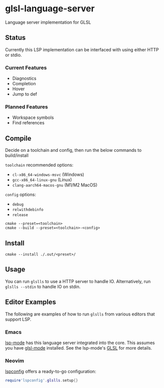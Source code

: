 # glsl-language-server
Language server implementation for GLSL

## Status
Currently this LSP implementation can be interfaced with using either HTTP or stdio.

### Current Features

- Diagnostics
- Completion
- Hover
- Jump to def

### Planned Features

- Workspace symbols
- Find references

## Compile

Decide on a toolchain and config, then run the below commands to build/install

`toolchain` recommended options:
 - `cl-x86_64-windows-msvc`  (Windows)
 - `gcc-x86_64-linux-gnu`    (Linux)
 - `clang-aarch64-macos-gnu` (M1/M2 MacOS)

`config` options:
 - `debug`
 - `relwithdebinfo`
 - `release`

```
cmake --preset=<toolchain>
cmake --build --preset=<toolchain>-<config>
```

## Install

```
cmake --install ./.out/<preset>/
```

## Usage

You can run `glslls` to use a HTTP server to handle IO. Alternatively, run
`glslls --stdin` to handle IO on stdin.

## Editor Examples
The following are examples of how to run `glslls` from various editors that support LSP.

### Emacs

[lsp-mode](https://github.com/emacs-lsp/lsp-mode/) has this language server
integrated into the core. This assumes you have [glsl-mode](https://github.com/jimhourihan/glsl-mode)
installed. See the lsp-mode's [GLSL](https://emacs-lsp.github.io/lsp-mode/page/lsp-glsl/)
for more details.

### Neovim

[lspconfig](https://github.com/neovim/nvim-lspconfig) offers a ready-to-go configuration:

```lua
require'lspconfig'.glslls.setup{}
```
